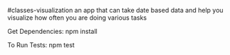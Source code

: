 #classes-visualization 
an app that can take date based data and help you visualize how often you are doing various tasks

Get Dependencies:
    npm install

To Run Tests:
    npm test
